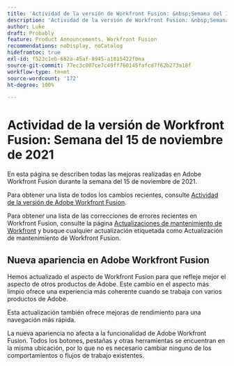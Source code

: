 ```yaml
---
title: 'Actividad de la versión de Workfront Fusion: &nbsp;Semana del 15 de noviembre de 2021'
description: 'Actividad de la versión de Workfront Fusion: &nbsp;Semana del 15 de noviembre de 2021'
author: Luke
draft: Probably
feature: Product Announcements, Workfront Fusion
recommendations: noDisplay, noCatalog
hidefromtoc: true
exl-id: f523c1eb-682a-45af-8945-a1815422fbea
source-git-commit: 77ec3c007ce7c49ff760145fafcd7f62b273a18f
workflow-type: tm+mt
source-wordcount: '172'
ht-degree: 100%

---
```


# Actividad de la versión de Workfront Fusion: Semana del 15 de noviembre de 2021

En esta página se describen todas las mejoras realizadas en Adobe Workfront Fusion durante la semana del 15 de noviembre de 2021.

Para obtener una lista de todos los cambios recientes, consulte [Actividad de la versión de Adobe Workfront Fusion](/help/workfront-fusion/fusion-product-releases/fusion-release-activity.md).

Para obtener una lista de las correcciones de errores recientes en Workfront Fusion, consulte la página [Actualizaciones de mantenimiento de Workfront](https://experienceleague.adobe.com/docs/workfront-known-issues/releases/current-updates.html?lang=es) y busque cualquier actualización etiquetada como Actualización de mantenimiento de Workfront Fusion.

## Nueva apariencia en Adobe Workfront Fusion

Hemos actualizado el aspecto de Workfront Fusion para que refleje mejor el aspecto de otros productos de Adobe. Este cambio en el aspecto más limpio ofrece una experiencia más coherente cuando se trabaja con varios productos de Adobe.

Esta actualización también ofrece mejoras de rendimiento para una navegación más rápida.

La nueva apariencia no afecta a la funcionalidad de Adobe Workfront Fusion. Todos los botones, pestañas y otras herramientas se encuentran en la misma ubicación, por lo que no es necesario cambiar ninguno de los comportamientos o flujos de trabajo existentes.
